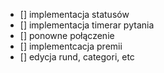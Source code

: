  - [] implementacja statusów
 - [] implementacja timerar pytania
 - [] ponowne połączenie
 - [] implementcacja premii
 - [] edycja rund, categori, etc
 